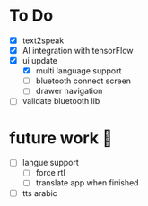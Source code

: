 # To Do

- [x] text2speak
- [x] AI integration with tensorFlow
- [x] ui update
  - [x] multi language support
  - [ ] bluetooth connect screen
  - [ ] drawer navigation
- [ ] validate bluetooth lib

# future work :rocket:

- [ ] langue support
  - [ ] force rtl
  - [ ] translate app when finished
- [ ] tts arabic
